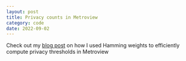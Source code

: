 ```yaml
---
layout: post
title: Privacy counts in Metroview
category: code
date: 2022-09-02
---
```


Check out my [blog post](https://medium.com/strava-engineering/incorporating-privacy-into-counts-in-metroview-4ab8a802ac35) on how I used Hamming weights to efficiently compute privacy thresholds in Metroview